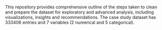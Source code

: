 This repository provides comprehensive outline of the steps taken to clean and prepare the
dataset for exploratory and advanced analysis, including visualizations, insights and
recommendations. The case study dataset has 333406 entries and 7 variables (2 numerical and 5
categorical).
